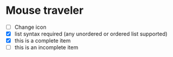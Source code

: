 # Mouse traveler
- [ ] Change icon
- [x] list syntax required (any unordered or ordered list supported)
- [x] this is a complete item
- [ ] this is an incomplete item